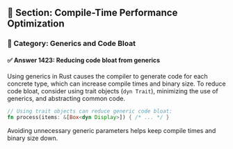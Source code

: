 ## 📘 Section: Compile-Time Performance Optimization
### 🔹 Category: Generics and Code Bloat
#### ✅ Answer 1423: Reducing code bloat from generics

Using generics in Rust causes the compiler to generate code for each concrete type, which can increase compile times and binary size. To reduce code bloat, consider using trait objects (`dyn Trait`), minimizing the use of generics, and abstracting common code.

```rust
// Using trait objects can reduce generic code bloat:
fn process(items: &[Box<dyn Display>]) { /* ... */ }
```

Avoiding unnecessary generic parameters helps keep compile times and binary size down.
